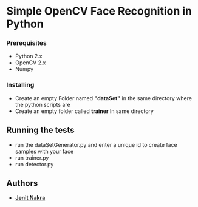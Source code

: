 # Simple OpenCV Face Recognition in Python




### Prerequisites
* Python 2.x
* OpenCV 2.x
* Numpy

### Installing

* Create an empty Folder named **"dataSet"** in the same directory where the python scripts are 
* Create an empty folder called **trainer** In same directory 

## Running the tests

* run the dataSetGenerator.py and enter a unique id to create face samples with your face
* run trainer.py
* run detector.py

## Authors

* **[Jenit Nakra](http://jenitnakra.github.io/)**
